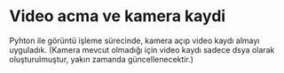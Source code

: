 # Video acma ve kamera kaydi
Pyhton ile görüntü işleme sürecinde, kamera açıp video kaydı almayı uyguladık. (Kamera mevcut olmadığı için video kaydı sadece dsya olarak oluşturulmuştur, yakın zamanda güncellenecektir.)
